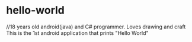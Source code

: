 # hello-world
//18 years old android(java) and C# programmer. Loves drawing and craft
This is the 1st android application that prints "Hello World"

